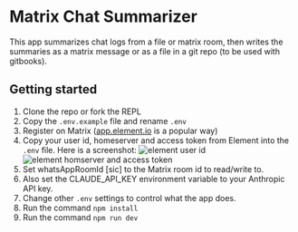 # Matrix Chat Summarizer

This app summarizes chat logs from a file or matrix room, then writes the summaries as a matrix message or as a file in a git repo (to be used with gitbooks).

## Getting started

1. Clone the repo or fork the REPL
1. Copy the `.env.example` file and rename `.env`
1. Register on Matrix ([app.element.io](https://app.element.io) is a popular way)
1. Copy your user id, homeserver and access token from Element into the `.env` file. Here is a screenshot: ![element user id](https://raw.githubusercontent.com/King-Mob/example-matrix-tool/refs/heads/main/element_user_id.png) ![element homserver and access token](https://raw.githubusercontent.com/King-Mob/example-matrix-tool/refs/heads/main/element_homeserver_access_token.png)
1. Set whatsAppRoomId [sic] to the Matrix room id to read/write to.
1. Also set the CLAUDE_API_KEY environment variable to your Anthropic API key.
1. Change other `.env` settings to control what the app does.
1. Run the command `npm install`
1. Run the command `npm run dev`